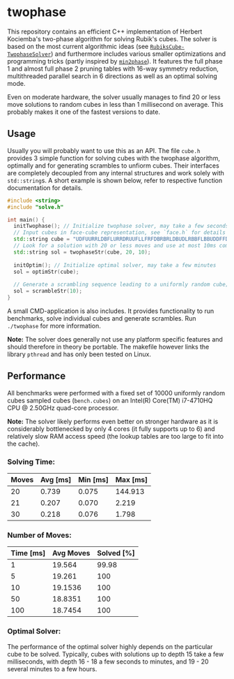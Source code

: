 # twophase

This repository contains an efficient C++ implementation of Herbert Kociemba's two-phase algorithm for solving Rubik's cubes. 
The solver is based on the most current algorithmic ideas (see [`RubiksCube-TwophaseSolver`](https://github.com/hkociemba/RubiksCube-TwophaseSolver)) and furthermore includes various smaller optimizations and programming tricks (partly inspired by [`min2phase`](https://github.com/cs0x7f/min2phase)).
It features the full phase 1 and almost full phase 2 pruning tables with 16-way symmetry reduction, multithreaded parallel search in 6 directions as well as an optimal solving mode.

Even on moderate hardware, the solver usually manages to find 20 or less move solutions to random cubes in less than 1 millisecond on average.
This probably makes it one of the fastest versions to date.

## Usage

Usually you will probably want to use this as an API. 
The file `cube.h` provides 3 simple function for solving cubes with the twophase algorithm, optimally and for generating scrambles to unfiorm cubes.
Their interfaces are completely decoupled from any internal structures and work solely with `std::string`s.
A short example is shown below, refer to respective function documentation for details.

```C++
#include <string>
#include "solve.h"

int main() {
  initTwophase(); // Initialize twophase solver, may take a few seconds
  // Input cubes in face-cube representation, see `face.h` for details
  std::string cube = "UDFUURRLDBFLURRDRUUFLLFRFDBRBRLDBUDLRBBFLBBUDDFFDBUFLL";
  // Look for a solution with 20 or less moves and use at most 10ms computation time
  std::string sol = twophaseStr(cube, 20, 10);
  
  initOptim(); // Initialize optimal solver, may take a few minutes
  sol = optimStr(cube);
  
  // Generate a scrambling sequence leading to a uniformly random cube; take at most 10ms
  sol = scrambleStr(10);
}
```

A small CMD-application is also includes. It provides functionality to run benchmarks, solve individual cubes and generate scrambles.
Run `./twophase` for more information.

**Note:** The solver does generally not use any platform specific features and should therefore in theory be portable. 
The makefile however links the library `pthread` and has only been tested on Linux.

## Performance

All benchmarks were performed with a fixed set of 10000 uniformly random cubes sampled cubes (`bench.cubes`) on an Intel(R) Core(TM) i7-4710HQ CPU @ 2.50GHz quad-core processor.

**Note:** The solver likely performs even better on stronger hardware as it is considerably bottlenecked by only 4 cores (it fully supports up to 6) and relatively slow RAM access speed (the lookup tables are too large to fit into the cache).

### Solving Time:

| Moves | Avg [ms] | Min [ms] | Max [ms] |
| ----- | -------- | -------- | -------- |
| 20    | 0.739    | 0.075    | 144.913  |
| 21    | 0.207    | 0.070    | 2.219    |
| 30    | 0.218    | 0.076    | 1.798    |

### Number of Moves:

| Time [ms] | Avg Moves | Solved [%] |
| --------- | --------- | ---------- |
| 1         | 19.564    | 99.98      |
| 5         | 19.261    | 100        |
| 10        | 19.1536   | 100        |
| 50        | 18.8351   | 100        |
| 100       | 18.7454   | 100        |

### Optimal Solver:

The performance of the optimal solver highly depends on the particular cube to be solved. Typically, cubes with solutions up to depth 15 take a few milliseconds, with depth 16 - 18 a few seconds to minutes, and 19 - 20 several minutes to a few hours.
